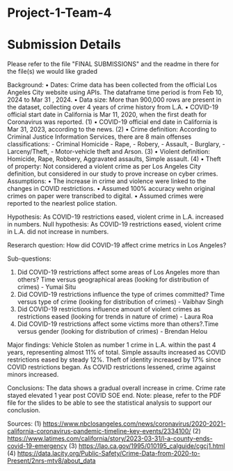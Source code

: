 # Project-1-Team-4
# Submission Details

Please refer to the file "FINAL SUBMISSIONS" and the readme in there for the file(s) we would like graded

Background:
• Dates: Crime data has been collected from the official Los Angeles City website using APIs. The dataframe time period is from Feb 10, 2024 to Mar 31 , 2024.
• Data size: More than 900,000 rows are present in the dataset, collecting over 4 years of crime history from L.A.
• COVID-19 official start date in California is Mar 11, 2020, when the first death for Coronavirus was reported. (1)
• COVID-19 official end date in California is Mar 31, 2023, according to the news. (2)
• Crime definition: According to Criminal Justice Information Services, there are 8 main offenses classifications: - Criminal Homicide - Rape, - Robery, - Assault, - Burglary, - Larceny/Theft, - Motor-vehicle theft and Arson. (3)
• Violent definition: Homicide, Rape, Robbery, Aggravated assaults, Simple assault. (4)
• Theft of property: Not considered a violent crime as per Los Angeles City definition, but considered in our study to prove increase on cyber crimes.
Assumptions:
• The increase in crime and violence were linked to the changes in COVID restrictions.
• Assumed 100% accuracy wehn original crimes on paper were transcribed to digital.
• Assumed crimes were reported to the nearlest police station.

Hypothesis:
As COVID-19 restrictions eased, violent crime in L.A. increased in numbers.
Null hypothesis:
As COVID-19 restrictions eased, violent crime in L.A. did not increase in numbers.

Reserarch question:
How did COVID-19 affect crime metrics in Los Angeles?

Sub-questions:
1. Did COVID-19 restrictions affect some areas of Los Angeles more than others? Time versus geographical areas (looking for distribution of crimes) - Yumai Situ
2. Did COVID-19 restrictions influence the type of crimes committed? Time versus type of crime (looking for distribution of crimes) - Vaibhav Singh
3. Did COVID-19 restrictions influence amount of violent crimes as restrictions eased (looking for trends in nature of crime) - Laura Roa
4. Did COVID-19 restrictions affect some victims more than others?.Time versus gender (looking for distribution of crimes) - Brendan Helou

Major findings:
Vehicle Stolen as number 1 crime in L.A. within the past 4 years, representing almost 11% of total.
Simple assaults increased as COVID restrictions eased by steady 12%.
Theft of identity increased by 17% since COVID restrictions began.
As COVID restrictions lessened, crime against minors increased.

Conclusions:
The data shows a gradual overall increase in crime.
Crime rate stayed elevated 1 year post COVID SOE end.
Note: please, refer to the PDF file for the slides to be able to see the statistical analysis to support our conclusion.

Sources:
(1) https://www.nbclosangeles.com/news/coronavirus/2020-2021-california-coronavirus-pandemic-timeline-key-events/2334100/
(2) https://www.latimes.com/california/story/2023-03-31/l-a-county-ends-covid-19-emergency
(3) https://lao.ca.gov/1995/010195_calguide/cgcj1.html
(4) https://data.lacity.org/Public-Safety/Crime-Data-from-2020-to-Present/2nrs-mtv8/about_data 
